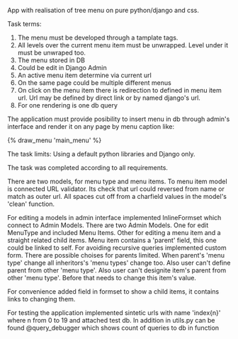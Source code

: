 App with realisation of tree menu on pure python/django and css.

Task terms: 

1) The menu must be developed through a tamplate tags.
2) All levels over the current menu item must be unwrapped. Level under it must be unwraped too.
3) The menu stored in DB
4) Could be edit in Django Admin
5) An active menu item determine via current url 
6) On the same page could be multiple different menus
7) On click on the menu item there is redirection to defined in menu item url. 
   Url may be defined by direct link or by named django's url. 
8) For one rendering is one db query

The application must provide posibility to insert menu in db through admin's interface and render it on any page by menu caption like:

{% draw_menu 'main_menu' %}

The task limits:
Using a default python libraries and Django only.

The task was completed according to all requirements.

There are two models, for menu type and menu items.
To menu item model is connected URL validator. Its check that url could reversed from name or match as outer url.
All spaces cut off from a charfield values in the model's 'clean' function.

For editing a models in admin interface implemented InlineFormset which connect to Admin Models.
There are two Admin Models. One for edit MenuType and included Menu Items. Other for editing a menu item and a straight related child items.
Menu item contains a 'parent' field, this one could be linked to self. 
For avoiding recursive queries implemented custom form. There are possible choises for parents limited.
When parent's 'menu type' change all inheritors's 'menu types' change too. Also user can't define parent from other 'menu type'. 
Also user can't designite item's parent from other 'menu type'. Before that needs to change this item's value.

For convenience added field in formset to show a child items, it contains links to changing them.

For testing the application implemented sintetic urls with name 'index{n}' where n from 0 to 19 and attached test db. 
In addition in utils.py can be found @query_debugger which shows count of queries to db in function







